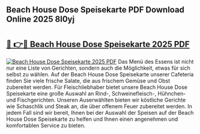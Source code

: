 ## Beach House Dose Speisekarte PDF Download Online 2025 8l0yj

# <h2><a href="http://gcdlbc3.nevu.top/?p=Beach+House+Dose+Speisekarte">🔗 👉🔴 Beach House Dose Speisekarte 2025 PDF</a></h2>

[![Beach House Dose Speisekarte 2025 PDF](https://i.imgur.com/dBaPXMq.png)](http://gcdlbc3.nevu.top/?p=Beach+House+Dose+Speisekarte)
Das Menü des Essens ist nicht nur eine Liste von Gerichten, sondern auch die Möglichkeit, etwas für sich selbst zu wählen. Auf der Beach House Dose Speisekarte unserer Cafeteria finden Sie viele frische Salate, die aus frischem Gemüse und Obst zubereitet werden. Für Fleischliebhaber bietet unsere Beach House Dose Speisekarte eine große Auswahl an Rind-, Schweinefleisch-, Hühnchen- und Fischgerichten. Unseren Auserwählten bieten wir köstliche Gerichte wie Schaschlik und Steak an, die über offenem Feuer zubereitet werden. In jedem Fall sind wir bereit, Ihnen bei der Auswahl der Speisen auf der Beach House Dose Speisekarte zu helfen und Ihnen einen angenehmen und komfortablen Service zu bieten.
